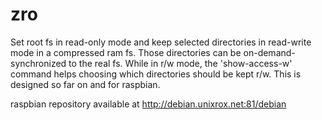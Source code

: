 zro
====
Set root fs in read-only mode and keep selected
directories in read-write mode in a compressed ram fs. 
Those directories can be on-demand-synchronized to the
real fs.
While in r/w mode, the 'show-access-w' command
helps choosing which directories should be kept r/w.
This is designed so far on and for raspbian.

raspbian repository available at
	http://debian.unixrox.net:81/debian
